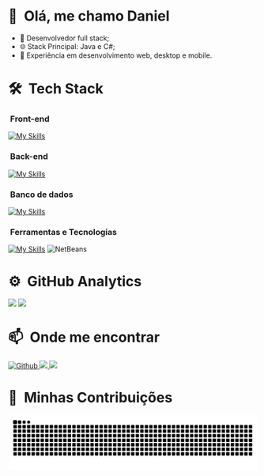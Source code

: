 # 👋 &nbsp;Olá, me chamo Daniel

- 💼 Desenvolvedor full stack;
- 🌐 Stack Principal: Java e C#;
- 🚀 Experiência em desenvolvimento web, desktop e mobile.

# 🛠 &nbsp;Tech Stack

### &nbsp;Front-end

[![My Skills](https://skillicons.dev/icons?i=html,css,js)](https://skillicons.dev)

### &nbsp;Back-end

[![My Skills](https://skillicons.dev/icons?i=java,cs,kotlin,php,spring,dotnet)](https://skillicons.dev)

### &nbsp;Banco de dados
[![My Skills](https://skillicons.dev/icons?i=mysql,postgres)](https://skillicons.dev)

### &nbsp;Ferramentas e Tecnologias

[![My Skills](https://skillicons.dev/icons?i=github,git,docker,vscode,eclipse,idea,androidstudio)](https://skillicons.dev)
<img src="https://github.com/user-attachments/assets/d252c929-411f-4b84-87ee-9ffdda5e6386" title="NetBeans" width="55"/>

# ⚙️ &nbsp;GitHub Analytics

[<img src="https://github-readme-stats.vercel.app/api?username=daeldev&theme=github_dark&locale=pt-br&count_private=true" height=160>](https://github.com/daeldev)
[<img src="https://github-readme-stats.vercel.app/api/top-langs/?username=daeldev&layout=compact&theme=github_dark&locale=pt-br" height=160>](https://github.com/daeldev)

# 📫 &nbsp;Onde me encontrar
<p>
  <a href="https://github.com/daeldev" target="_blank">
    <img alt="Github" src="https://img.shields.io/badge/GitHub-%2312100E.svg?&style=for-the-badge&logo=Github&logoColor=white" />
  </a> 
  <a href="https://linkedin.com/in/daeldev" target="_blank">
    <img src="https://img.shields.io/badge/LinkedIn-0077B5?style=for-the-badge&logo=linkedin&logoColor=white" target="_blank" />
  </a>
  <a href="mailto:danielalmeida41263@gmail.com" target="_blank">
      <img src="https://img.shields.io/badge/Gmail-333333?style=for-the-badge&logo=gmail&logoColor=red" />
  </a>
</p>

# 🐍  &nbsp;Minhas Contribuições
<p>
  <img alt="snake eating my contributions" src="https://raw.githubusercontent.com/daeldev/daeldev/output/github-contribution-grid-snake.svg" />
</p>
